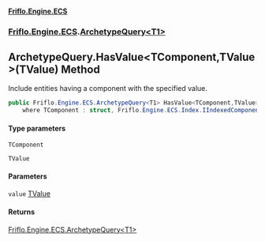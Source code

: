 #### [Friflo.Engine.ECS](index.md 'index')
### [Friflo.Engine.ECS](Friflo.Engine.ECS.md 'Friflo.Engine.ECS').[ArchetypeQuery&lt;T1&gt;](ArchetypeQuery_T1_.md 'Friflo.Engine.ECS.ArchetypeQuery<T1>')

## ArchetypeQuery<T1>.HasValue<TComponent,TValue>(TValue) Method

Include entities having a component with the specified value.

```csharp
public Friflo.Engine.ECS.ArchetypeQuery<T1> HasValue<TComponent,TValue>(TValue value)
    where TComponent : struct, Friflo.Engine.ECS.Index.IIndexedComponent<TValue>, System.ValueType, System.ValueType;
```
#### Type parameters

<a name='Friflo.Engine.ECS.ArchetypeQuery_T1_.HasValue_TComponent,TValue_(TValue).TComponent'></a>

`TComponent`

<a name='Friflo.Engine.ECS.ArchetypeQuery_T1_.HasValue_TComponent,TValue_(TValue).TValue'></a>

`TValue`
#### Parameters

<a name='Friflo.Engine.ECS.ArchetypeQuery_T1_.HasValue_TComponent,TValue_(TValue).value'></a>

`value` [TValue](ArchetypeQuery_T1_.HasValue_TComponent,TValue_(TValue).md#Friflo.Engine.ECS.ArchetypeQuery_T1_.HasValue_TComponent,TValue_(TValue).TValue 'Friflo.Engine.ECS.ArchetypeQuery<T1>.HasValue<TComponent,TValue>(TValue).TValue')

#### Returns
[Friflo.Engine.ECS.ArchetypeQuery&lt;](ArchetypeQuery_T1_.md 'Friflo.Engine.ECS.ArchetypeQuery<T1>')[T1](ArchetypeQuery_T1_.md#Friflo.Engine.ECS.ArchetypeQuery_T1_.T1 'Friflo.Engine.ECS.ArchetypeQuery<T1>.T1')[&gt;](ArchetypeQuery_T1_.md 'Friflo.Engine.ECS.ArchetypeQuery<T1>')
